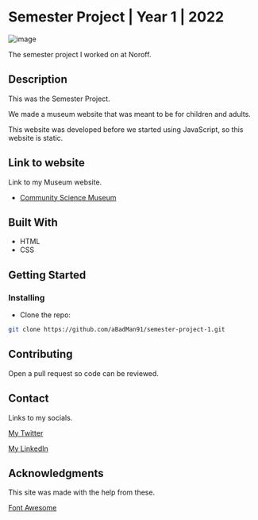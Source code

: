 # Semester Project | Year 1 | 2022

![image](https://raw.githubusercontent.com/aBadMan91/semester-project-1/main/images/CSMHomeScreenshotReadme.jpg?token=GHSAT0AAAAAACCN2QHESQMJW3AYXUJD6R5MZDXMBTA)

The semester project I worked on at Noroff.

## Description

This was the Semester Project.

We made a museum website that was meant to be for children and adults.

This website was developed before we started using JavaScript, so this website is static.

## Link to website

Link to my Museum website.

- [Community Science Museum](https://csm-aleksnord.netlify.app/)

## Built With

- HTML
- CSS

## Getting Started

### Installing

- Clone the repo:

```bash
git clone https://github.com/aBadMan91/semester-project-1.git
```

## Contributing

Open a pull request so code can be reviewed.

## Contact

Links to my socials.

[My Twitter](https://twitter.com/aBadMan91)

[My LinkedIn](https://www.linkedin.com/in/aleksander-engen-5608b5115/)

## Acknowledgments

This site was made with the help from these.

[Font Awesome](https://fontawesome.com)
